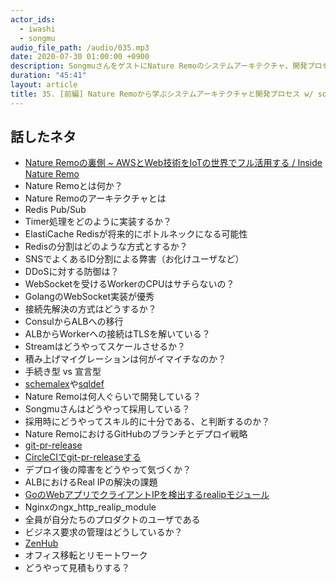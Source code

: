 ```yaml
---
actor_ids:
  - iwashi
  - songmu
audio_file_path: /audio/035.mp3
date: 2020-07-30 01:00:00 +0900
description: SongmuさんをゲストにNature Remoのシステムアーキテクチャ、開発プロセスなどついて語っていただいたエピソードです。
duration: "45:41"
layout: article
title: 35. [前編] Nature Remoから学ぶシステムアーキテクチャと開発プロセス w/ songmu
---
```


## 話したネタ

- [Nature Remoの裏側 ~ AWSとWeb技術をIoTの世界でフル活用する / Inside Nature Remo](https://speakerdeck.com/songmu/inside-nature-remo)
- Nature Remoとは何か？
- Nature Remoのアーキテクチャとは
- Redis Pub/Sub
- Timer処理をどのように実装するか？
- ElastiCache Redisが将来的にボトルネックになる可能性
- Redisの分割はどのような方式とするか？
- SNSでよくあるID分割による弊害（お化けユーザなど）
- DDoSに対する防御は？
- WebSocketを受けるWorkerのCPUはサチらないの？
- GolangのWebSocket実装が優秀
- 接続先解決の方式はどうするか？
- ConsulからALBへの移行
- ALBからWorkerへの接続はTLSを解いている？
- Streamはどうやってスケールさせるか？
- 積み上げマイグレーションは何がイマイチなのか？
- 手続き型 vs 宣言型
- [schemalex](https://github.com/schemalex/schemalex)や[sqldef](https://github.com/k0kubun/sqldef)
- Nature Remoは何人ぐらいで開発している？
- Songmuさんはどうやって採用している？
- 採用時にどうやってスキル的に十分である、と判断するのか？
- Nature RemoにおけるGitHubのブランチとデプロイ戦略
- [git-pr-release](https://github.com/x-motemen/git-pr-release)
- [CircleCIでgit-pr-releaseする](https://songmu.jp/riji/entry/2019-07-28-circleci-git-pr-release.html)
- デプロイ後の障害をどうやって気づくか？
- ALBにおけるReal IPの解決の課題
- [GoのWebアプリでクライアントIPを検出するrealipモジュール](https://songmu.jp/riji/entry/2020-04-24-realip.html)
- Nginxのngx_http_realip_module
- 全員が自分たちのプロダクトのユーザである
- ビジネス要求の管理はどうしているか？
- [ZenHub](https://www.zenhub.com/)
- オフィス移転とリモートワーク
- どうやって見積もりする？